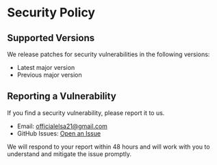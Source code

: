 # Security Policy

## Supported Versions

We release patches for security vulnerabilities in the following versions:
- Latest major version
- Previous major version

## Reporting a Vulnerability

If you find a security vulnerability, please report it to us. 
- Email: officialelsa21@gmail.com
- GitHub Issues: [Open an Issue](https://github.com/eliyantosarage-dev/Open-Graph-Image-Generator/issues)

We will respond to your report within 48 hours and will work with you to understand and mitigate the issue promptly.